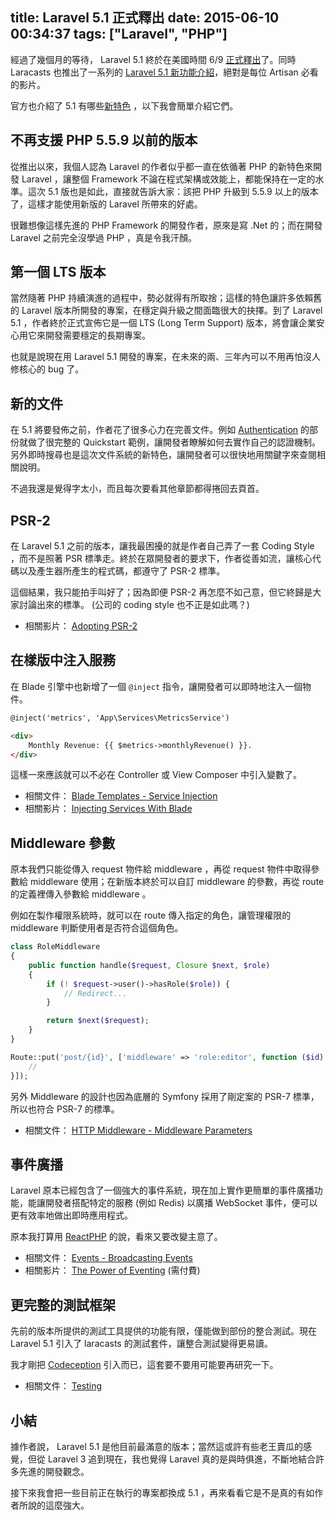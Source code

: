 title: Laravel 5.1 正式釋出
date: 2015-06-10 00:34:37
tags: ["Laravel", "PHP"]
---

經過了幾個月的等待， Laravel 5.1 終於在美國時間 6/9 [正式釋出](https://laravel-news.com/2015/06/laravel-5-1-released/)了。同時 Laracasts 也推出了一系列的 [Laravel 5.1 新功能介紹](https://laracasts.com/series/whats-new-in-laravel-5-1)，絕對是每位 Artisan 必看的影片。

官方也介紹了 5.1 有哪些[新特色](http://laravel.com/docs/5.1/releases) ，以下我會簡單介紹它們。

<!-- more -->

## 不再支援 PHP 5.5.9 以前的版本

從推出以來，我個人認為 Laravel 的作者似乎都一直在依循著 PHP 的新特色來開發 Laravel ，讓整個 Framework 不論在程式架構或效能上，都能保持在一定的水準。這次 5.1 版也是如此，直接就告訴大家：該把 PHP 升級到 5.5.9 以上的版本了，這樣才能使用新版的 Laravel 所帶來的好處。

很難想像這樣先進的 PHP Framework 的開發作者，原來是寫 .Net 的；而在開發 Laravel 之前完全沒學過 PHP ，真是令我汗顏。

## 第一個 LTS 版本

當然隨著 PHP 持續演進的過程中，勢必就得有所取捨；這樣的特色讓許多依賴舊的 Laravel 版本所開發的專案，在穩定與升級之間面臨很大的抉擇。到了 Laravel 5.1 ，作者終於正式宣佈它是一個 LTS (Long Term Support) 版本，將會讓企業安心用它來開發需要穩定的長期專案。

也就是說現在用 Laravel 5.1 開發的專案，在未來的兩、三年內可以不用再怕沒人修核心的 bug 了。

## 新的文件

在 5.1 將要發佈之前，作者花了很多心力在完善文件。例如 [Authentication](http://laravel.com/docs/5.1/authentication) 的部份就做了很完整的 Quickstart 範例，讓開發者瞭解如何去實作自己的認證機制。另外即時搜尋也是這次文件系統的新特色，讓開發者可以很快地用關鍵字來查閱相關說明。

不過我還是覺得字太小，而且每次要看其他章節都得捲回去頁首。

## PSR-2

在 Laravel 5.1 之前的版本，讓我最困擾的就是作者自己弄了一套 Coding Style ，而不是照著 PSR 標準走。終於在眾開發者的要求下，作者從善如流，讓核心代碼以及產生器所產生的程式碼，都遵守了 PSR-2 標準。

這個結果，我只能拍手叫好了；因為即便 PSR-2 再怎麼不如己意，但它終歸是大家討論出來的標準。 (公司的 coding style 也不正是如此嗎？)

* 相關影片： [Adopting PSR-2](https://laracasts.com/series/whats-new-in-laravel-5-1/episodes/1)

## 在樣版中注入服務

在 Blade 引擎中也新增了一個 `@inject` 指令，讓開發者可以即時地注入一個物件。

```html
@inject('metrics', 'App\Services\MetricsService')

<div>
    Monthly Revenue: {{ $metrics->monthlyRevenue() }}.
</div>
```

這樣一來應該就可以不必在 Controller 或 View Composer 中引入變數了。

* 相關文件： [Blade Templates - Service Injection](http://laravel.com/docs/5.1/blade#service-injection)
* 相關影片： [Injecting Services With Blade](https://laracasts.com/series/whats-new-in-laravel-5-1/episodes/2)

## Middleware 參數

原本我們只能從傳入 request 物件給 middleware ，再從 request 物件中取得參數給 middleware 使用；在新版本終於可以自訂 middleware 的參數，再從 route 的定義裡傳入參數給 middleware 。

例如在製作權限系統時，就可以在 route 傳入指定的角色，讓管理權限的 middleware 判斷使用者是否符合這個角色。

```php
class RoleMiddleware
{
    public function handle($request, Closure $next, $role)
    {
        if (! $request->user()->hasRole($role)) {
            // Redirect...
        }

        return $next($request);
    }
}

Route::put('post/{id}', ['middleware' => 'role:editor', function ($id) {
    //
}]);
```

另外 Middleware 的設計也因為底層的 Symfony 採用了剛定案的 PSR-7 標準，所以也符合 PSR-7 的標準。

* 相關文件： [HTTP Middleware - Middleware Parameters](http://laravel.com/docs/5.1/middleware#middleware-parameters)

## 事件廣播

Laravel 原本已經包含了一個強大的事件系統，現在加上實作更簡單的事件廣播功能，能讓開發者搭配特定的服務 (例如 Redis) 以廣播 WebSocket 事件，便可以更有效率地做出即時應用程式。

原本我打算用 [ReactPHP](http://reactphp.org/) 的說，看來又要改變主意了。

* 相關文件： [Events - Broadcasting Events](http://laravel.com/docs/5.1/events#broadcasting-events)
* 相關影片： [The Power of Eventing](https://laracasts.com/series/intermediate-laravel/episodes/3) (需付費)

## 更完整的測試框架

先前的版本所提供的測試工具提供的功能有限，僅能做到部份的整合測試。現在 Laravel 5.1 引入了 laracasts 的測試套件，讓整合測試變得更易讀。

我才剛把 [Codeception](http://codeception.com/) 引入而已，這套要不要用可能要再研究一下。

* 相關文件： [Testing](http://laravel.com/docs/5.1/testing)

## 小結

據作者說， Laravel 5.1 是他目前最滿意的版本；當然這或許有些老王賣瓜的感覺，但從 Laravel 3 追到現在，我也覺得 Laravel 真的是與時俱進，不斷地結合許多先進的開發觀念。

接下來我會把一些目前正在執行的專案都換成 5.1 ，再來看看它是不是真的有如作者所說的這麼強大。